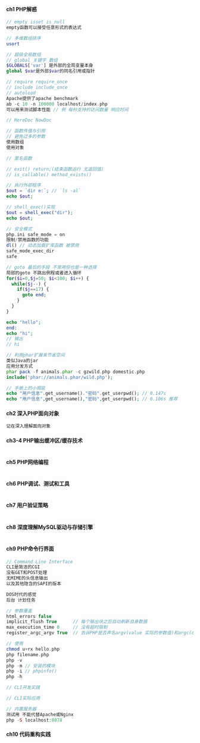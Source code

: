 #### **ch1 PHP解惑**

```php
// empty isset is_null
empty函数可以接受任意形式的表达式

// 多维数组排序
usort

// 超级全局数组
// global 关键字 数组
$GLOBALS['var'] 是外部的全局变量本身
global $var是外部$var的同名引用或指针

// require require_once
// include include_once
// autoload
Apache提供了apache benchmark
ab -c 10 -n 100000 localhost/index.php
可以用来测试脚本性能 // 例 每秒支持的访问数量 响应时间

// HereDoc NowDoc

// 函数传值与引用
// 避免过多的参数
使用数组
使用对象

// 匿名函数

// exit() return;(结束函数运行 无返回值)
// is_callable() method_exists()

// 执行外部程序
$out = `dir e:`; // `ls -al`
echo $out;

// shell_exec()实现
$out = shell_exec("dir");
echo $out;

// 安全模式
php.ini safe_mode = on
限制/禁用函数的功能
dl() // 动态加载扩库函数 被禁用
safe_mode_exec_dir
safe

// goto 最后的手段 不常用但也是一种选择
局部的goto 不跳出例程或者进入循环
for($i=0,$j=50; $i<100; $i++) {
  while($j--) {
    if($j==17) {
      goto end;
    }
  }
}

echo "hello";
end:
echo "hi";
// 输出
// hi

// 利用phar扩展来节省空间
类似Java的jar
应用分发方式
phar pack -f animals.phar -c gzwild.php domestic.php
include('phar://animals.phar/wild.php');

// 手册上的小瑕疵
echo "用户信息".get_username()."密码".get_userpwd(); // 0.147s
echo "用户信息",get_username(),"密码",get_userpwd(); // 0.106s 推荐
```

#### **ch2 深入PHP面向对象**

```php
记在深入理解面向对象
```

#### **ch3-4 PHP输出缓冲区/缓存技术**

```php

```

#### **ch5 PHP网络编程**

```php

```

#### **ch6 PHP调试、测试和工具**

```php

```

#### **ch7 用户验证策略**

```php

```

#### **ch8 深度理解MySQL驱动与存储引擎**

```php

```

#### **ch9 PHP命令行界面**

```php
// Command Line Interface
CLI是简洁的CGI
没有GET和POST处理
无MIME的头信息输出
以及其他隐含的SAPI的版本

DOS时代的感觉
后台 计划任务

// 参数覆盖
html_errors false
implicit_flush True      // 每个输出块之后自动刷新自身数据
max_execution_time 0     // 没有超时限制
register_argc_argv True  // 告诉PHP是否声名argv(value 实际的参数值)和argc(count 参数数量)变量

// 使用
chmod u+rx hello.php
php filename.php
php -v
php -m // 安装的模块
php -i // phpinfo()
php -h

// CLI开发实践

// CLI实际应用    

// 内置服务器
测试用 不能代替Apache或Nginx
php -S localhost:8078
```

#### **ch10 代码重构实践**

```php

```



